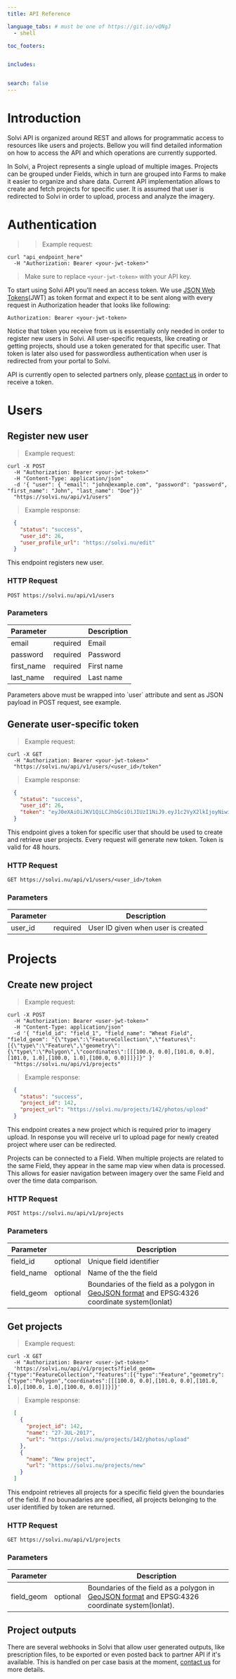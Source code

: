```yaml
---
title: API Reference

language_tabs: # must be one of https://git.io/vQNgJ
  - shell

toc_footers:


includes:


search: false
---
```


# Introduction

Solvi API is organized around REST and allows for programmatic access to resources like users and projects. Bellow you will find detailed information on how to access the API and which operations are currently supported.

In Solvi, a Project represents a single upload of multiple images. Projects can be grouped under Fields, which in turn are grouped into Farms to make it easier to organize and share data. Current API implementation allows to create and fetch projects for specific user. It is assumed that user is redirected to Solvi in order to upload, process and analyze the imagery.

# Authentication

> > Example request:

```shell
curl "api_endpoint_here"
  -H "Authorization: Bearer <your-jwt-token>"
```

> Make sure to replace `<your-jwt-token>` with your API key.

To start using Solvi API you'll need an access token. We use [JSON Web Tokens](https://jwt.io)(JWT) as token format and expect it to be sent along with every request in Authorization header that looks like following:

`Authorization: Bearer <your-jwt-token>`

Notice that token you receive from us is essentially only needed in order to register new users in Solvi. All user-specific requests, like creating or getting projects, should use a token generated for that specific user. That token is later also used for passwordless authentication when user is redirected from your portal to Solvi.

API is currently open to selected partners only, please [contact us](mailto:support@solvi.nu) in order to receive a token.

# Users

## Register new user

> Example request:

```shell
curl -X POST
  -H "Authorization: Bearer <your-jwt-token>"
  -H "Content-Type: application/json"
  -d '{ "user": { "email": "john@example.com", "password": "password", "first_name": "John", "last_name": "Doe"}}'
  "https://solvi.nu/api/v1/users"
```

> Example response:

```json
  {
    "status": "success",
    "user_id": 26,
    "user_profile_url": "https://solvi.nu/edit"
  }
```

This endpoint registers new user.

### HTTP Request

`POST https://solvi.nu/api/v1/users`

### Parameters

Parameter |  | Description
--------- | ------- | -----------
email | required | Email
password | required | Password
first_name | required | First name
last_name | required | Last name

<aside>
Parameters above must be wrapped into `user` attribute and sent as JSON payload in POST request, see example.
</aside>

## Generate user-specific token

> Example request:

```shell
curl -X GET
  -H "Authorization: Bearer <your-jwt-token>"
  "https://solvi.nu/api/v1/users/<user_id>/token"
```

> Example response:

```json
  {
    "status": "success",
    "user_id": 26,
    "token": "eyJ0eXAiOiJKV1QiLCJhbGciOiJIUzI1NiJ9.eyJ1c2VyX2lkIjoyNiwiZXhwIjo0OCwiZXhwIjoxNTAxMjU2NzAyfQ.cu5zIye7ubBhv7YsFIxXkO0E_W0hG0VrlOTQx6L3b3c"
  }
```

This endpoint gives a token for specific user that should be used to create and retrieve user projects. Every request will generate new token. Token is valid for 48 hours.

### HTTP Request

`GET https://solvi.nu/api/v1/users/<user_id>/token`

### Parameters

Parameter |  | Description
--------- | ------- | -----------
user_id | required | User ID given when user is created

# Projects

## Create new project

> Example request:

```shell
curl -X POST
  -H "Authorization: Bearer <user-jwt-token>"
  -H "Content-Type: application/json"
  -d '{ "field_id": "field_1", "field_name": "Wheat Field", "field_geom": "{\"type\":\"FeatureCollection\",\"features\":[{\"type\":\"Feature\",\"geometry\":{\"type\":\"Polygon\",\"coordinates\":[[[100.0, 0.0],[101.0, 0.0],[101.0, 1.0],[100.0, 1.0],[100.0, 0.0]]]}]}" }'
  "https://solvi.nu/api/v1/projects"
```

> Example response:

```json
  {
    "status": "success",
    "project_id": 142,
    "project_url": "https://solvi.nu/projects/142/photos/upload"
  }
```

This endpoint creates a new project which is required prior to imagery upload. In response you will receive url to upload page for newly created project where user can be redirected.

Projects can be connected to a Field. When multiple projects are related to the same Field, they appear in the same map view when data is processed. This allows for easier navigation between imagery over the same Field and over the time data comparison.

### HTTP Request

`POST https://solvi.nu/api/v1/projects`

### Parameters

Parameter | | Description
--------- | ----------- | -----------
field_id | optional | Unique field identifier
field_name | optional | Name of the the field
field_geom | optional | Boundaries of the field as a polygon in [GeoJSON format](https://geojson.org/geojson-spec.html#introduction) and EPSG:4326 coordinate system(lonlat)


## Get projects

> Example request:

```shell
curl -X GET
  -H "Authorization: Bearer <user-jwt-token>"
  'https://solvi.nu/api/v1/projects?field_geom={"type":"FeatureCollection","features":[{"type":"Feature","geometry":{"type":"Polygon","coordinates":[[[100.0, 0.0],[101.0, 0.0],[101.0, 1.0],[100.0, 1.0],[100.0, 0.0]]]}]}'
```

> Example response:

```json
  [
    {
      "project_id": 142,
      "name": "27-JUL-2017",
      "url": "https://solvi.nu/projects/142/photos/upload"
    },
    {
      "name": "New project",
      "url": "https://solvi.nu/projects/new"
    }
  ]
```

This endpoint retrieves all projects for a specific field given the boundaries of the field. If no bounadaries are specified, all projects belonging to the user identified by token are returned.

### HTTP Request

`GET https://solvi.nu/api/v1/projects`

### Parameters

Parameter | | Description
--------- | ----------- | -----------
field_geom | optional | Boundaries of the field as a polygon in [GeoJSON format](https://geojson.org/geojson-spec.html#introduction) and EPSG:4326 coordinate system(lonlat).

## Project outputs

There are several webhooks in Solvi that allow user generated outputs, like prescription files, to be exported or even posted back to partner API if it's available. This is handled on per case basis at the moment, [contact us](mailto:support@solvi.nu) for more details.
